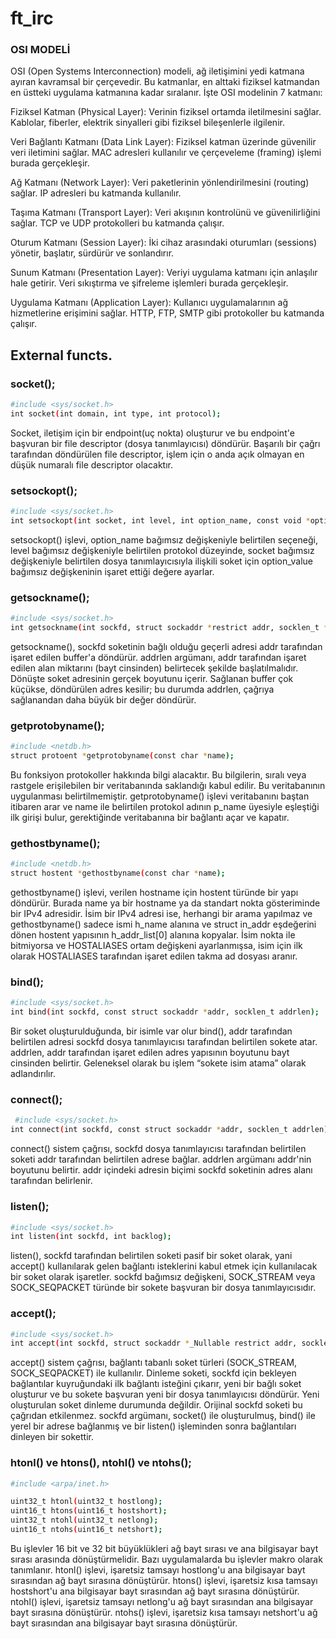 # ft_irc


### OSI MODELİ

OSI (Open Systems Interconnection) modeli, ağ iletişimini yedi katmana ayıran kavramsal bir çerçevedir. Bu katmanlar, en alttaki fiziksel katmandan en üstteki uygulama katmanına kadar sıralanır. İşte OSI modelinin 7 katmanı:

Fiziksel Katman (Physical Layer):
Verinin fiziksel ortamda iletilmesini sağlar. Kablolar, fiberler, elektrik sinyalleri gibi fiziksel bileşenlerle ilgilenir.

Veri Bağlantı Katmanı (Data Link Layer):
Fiziksel katman üzerinde güvenilir veri iletimini sağlar. MAC adresleri kullanılır ve çerçeveleme (framing) işlemi burada gerçekleşir.

Ağ Katmanı (Network Layer):
Veri paketlerinin yönlendirilmesini (routing) sağlar. IP adresleri bu katmanda kullanılır.

Taşıma Katmanı (Transport Layer):
Veri akışının kontrolünü ve güvenilirliğini sağlar. TCP ve UDP protokolleri bu katmanda çalışır.

Oturum Katmanı (Session Layer):
İki cihaz arasındaki oturumları (sessions) yönetir, başlatır, sürdürür ve sonlandırır.

Sunum Katmanı (Presentation Layer):
Veriyi uygulama katmanı için anlaşılır hale getirir. Veri sıkıştırma ve şifreleme işlemleri burada gerçekleşir.

Uygulama Katmanı (Application Layer):
Kullanıcı uygulamalarının ağ hizmetlerine erişimini sağlar. HTTP, FTP, SMTP gibi protokoller bu katmanda çalışır.

## External functs.

### socket();
```bash
#include <sys/socket.h>
int socket(int domain, int type, int protocol);
```
  Socket, iletişim için bir endpoint(uç nokta) oluşturur ve bu endpoint'e başvuran bir file descriptor (dosya tanımlayıcısı) döndürür.
  Başarılı bir çağrı tarafından döndürülen file descriptor, işlem için o anda açık olmayan en düşük numaralı file descriptor olacaktır.

### setsockopt();
```bash
#include <sys/socket.h>
int setsockopt(int socket, int level, int option_name, const void *option_value, socklen_t option_len);
```
   setsockopt() işlevi, option_name bağımsız değişkeniyle belirtilen seçeneği, level bağımsız değişkeniyle belirtilen protokol düzeyinde,
socket bağımsız değişkeniyle belirtilen dosya tanımlayıcısıyla ilişkili soket için option_value bağımsız değişkeninin işaret ettiği değere ayarlar.

### getsockname();
```bash
#include <sys/socket.h>
int getsockname(int sockfd, struct sockaddr *restrict addr, socklen_t *restrict addrlen);
```
  getsockname(), sockfd soketinin bağlı olduğu geçerli adresi addr tarafından işaret edilen buffer'a döndürür.
addrlen argümanı, addr tarafından işaret edilen alan miktarını (bayt cinsinden) belirtecek şekilde başlatılmalıdır.
  Dönüşte soket adresinin gerçek boyutunu içerir.
  Sağlanan buffer çok küçükse, döndürülen adres kesilir; bu durumda addrlen, çağrıya sağlanandan daha büyük bir değer döndürür.

### getprotobyname();
```bash
#include <netdb.h>
struct protoent *getprotobyname(const char *name);
```
  Bu fonksiyon protokoller hakkında bilgi alacaktır.
  Bu bilgilerin, sıralı veya rastgele erişilebilen bir veritabanında saklandığı kabul edilir. Bu veritabanının uygulanması belirtilmemiştir.
  getprotobyname() işlevi veritabanını baştan itibaren arar ve name ile belirtilen protokol adının p_name üyesiyle eşleştiği ilk girişi bulur,
gerektiğinde veritabanına bir bağlantı açar ve kapatır.

### gethostbyname();
```bash
#include <netdb.h>
struct hostent *gethostbyname(const char *name);
```
  gethostbyname() işlevi, verilen hostname için hostent türünde bir yapı döndürür.  Burada name ya bir hostname ya da standart nokta gösteriminde bir IPv4 adresidir.
  İsim bir IPv4 adresi ise, herhangi bir arama yapılmaz ve gethostbyname() sadece ismi h_name alanına ve struct in_addr eşdeğerini dönen hostent yapısının h_addr_list[0] alanına kopyalar.
  İsim nokta ile bitmiyorsa ve HOSTALIASES ortam değişkeni ayarlanmışsa, isim için ilk olarak HOSTALIASES tarafından işaret edilen takma ad dosyası aranır.

### bind();
```bash
#include <sys/socket.h>
int bind(int sockfd, const struct sockaddr *addr, socklen_t addrlen);
```
Bir soket oluşturulduğunda, bir isimle var olur bind(), addr tarafından belirtilen adresi sockfd dosya tanımlayıcısı tarafından belirtilen sokete atar.
addrlen, addr tarafından işaret edilen adres yapısının boyutunu bayt cinsinden belirtir. Geleneksel olarak bu işlem “sokete isim atama” olarak adlandırılır.

### connect();
```bash
 #include <sys/socket.h>
int connect(int sockfd, const struct sockaddr *addr, socklen_t addrlen);
```
connect() sistem çağrısı, sockfd dosya tanımlayıcısı tarafından belirtilen soketi addr tarafından belirtilen adrese bağlar.
addrlen argümanı addr'nin boyutunu belirtir. addr içindeki adresin biçimi sockfd soketinin adres alanı tarafından belirlenir.

### listen();
```bash
#include <sys/socket.h>
int listen(int sockfd, int backlog);
```
listen(), sockfd tarafından belirtilen soketi pasif bir soket olarak, yani accept() kullanılarak gelen bağlantı isteklerini kabul etmek için kullanılacak bir soket olarak işaretler.
sockfd bağımsız değişkeni, SOCK_STREAM veya SOCK_SEQPACKET türünde bir sokete başvuran bir dosya tanımlayıcısıdır.

### accept();
```bash
#include <sys/socket.h>
int accept(int sockfd, struct sockaddr *_Nullable restrict addr, socklen_t *_Nullable restrict addrlen);
```
accept() sistem çağrısı, bağlantı tabanlı soket türleri (SOCK_STREAM, SOCK_SEQPACKET) ile kullanılır.
Dinleme soketi, sockfd için bekleyen bağlantılar kuyruğundaki ilk bağlantı isteğini çıkarır, yeni bir bağlı soket oluşturur ve bu sokete başvuran yeni bir dosya tanımlayıcısı döndürür.
Yeni oluşturulan soket dinleme durumunda değildir. Orijinal sockfd soketi bu çağrıdan etkilenmez.
sockfd argümanı, socket() ile oluşturulmuş, bind() ile yerel bir adrese bağlanmış ve bir listen() işleminden sonra bağlantıları dinleyen bir sokettir.

### htonl() ve htons(), ntohl() ve ntohs();
```bash
#include <arpa/inet.h>

uint32_t htonl(uint32_t hostlong);
uint16_t htons(uint16_t hostshort);
uint32_t ntohl(uint32_t netlong);
uint16_t ntohs(uint16_t netshort);
```
Bu işlevler 16 bit ve 32 bit büyüklükleri ağ bayt sırası ve ana bilgisayar bayt sırası arasında dönüştürmelidir.
Bazı uygulamalarda bu işlevler makro olarak tanımlanır.
htonl() işlevi, işaretsiz tamsayı hostlong'u ana bilgisayar bayt sırasından ağ bayt sırasına dönüştürür.
htons() işlevi, işaretsiz kısa tamsayı hostshort'u ana bilgisayar bayt sırasından ağ bayt sırasına dönüştürür.
ntohl() işlevi, işaretsiz tamsayı netlong'u ağ bayt sırasından ana bilgisayar bayt sırasına dönüştürür.
ntohs() işlevi, işaretsiz kısa tamsayı netshort'u ağ bayt sırasından ana bilgisayar bayt sırasına dönüştürür.






